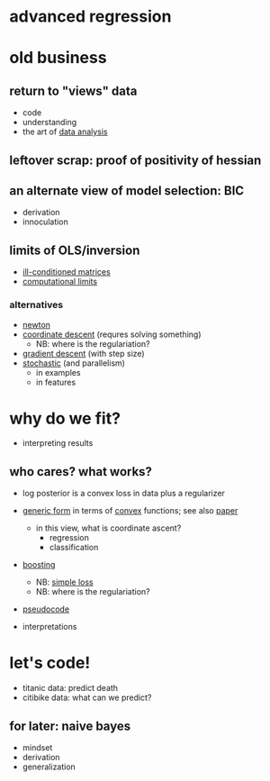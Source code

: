 advanced regression
===

# old business

## return to "views" data

- code
- understanding
- the art of [data analysis](http://projecteuclid.org/euclid.aoms/1177704711)


## leftover scrap: proof of positivity of hessian

## an alternate view of model selection: BIC

- derivation
- innoculation

## limits of OLS/inversion

- [ill-conditioned matrices](http://en.wikipedia.org/wiki/Condition_number#Matrices)
- [computational limits](http://en.wikipedia.org/wiki/Computational_complexity_of_mathematical_operations#Matrix_algebra)

### alternatives

- [newton](http://en.wikipedia.org/wiki/Newton%27s_method_in_optimization)
- [coordinate descent](http://en.wikipedia.org/wiki/Coordinate_descent) (requres solving something)
   + NB: where is the regulariation?
- [gradient descent](http://en.wikipedia.org/wiki/Gradient_descent) (with step size)
- [stochastic](http://en.wikipedia.org/wiki/Stochastic_gradient_descent) (and parallelism)
  + in examples
  + in features

# why do we fit?

- interpreting results

## who cares? what works?

- log posterior is a convex loss in data plus a regularizer
- [generic form](http://web.cse.ohio-state.edu/mlss09/mlss09_talks/5.june-FRI/jordan.pdf) in terms of [convex](http://en.wikipedia.org/wiki/Convex_function#Definition) functions; see also [paper](http://arxiv.org/pdf/math/0510521.pdf)
  + in this view, what is coordinate ascent?
    - regression
    - classification

- [boosting](http://en.wikipedia.org/wiki/Boosting_(machine_learning))
   + NB: [simple loss](http://en.wikipedia.org/wiki/AdaBoost)
   + NB: where is the regulariation?
- [pseudocode](http://en.wikipedia.org/wiki/AdaBoost#Example_Algorithm_.28Discrete_AdaBoost.29)
- interpretations

# let's code!

- titanic data: predict death
- citibike data: what can we predict?

## for later: naive bayes

- mindset
- derivation
- generalization
